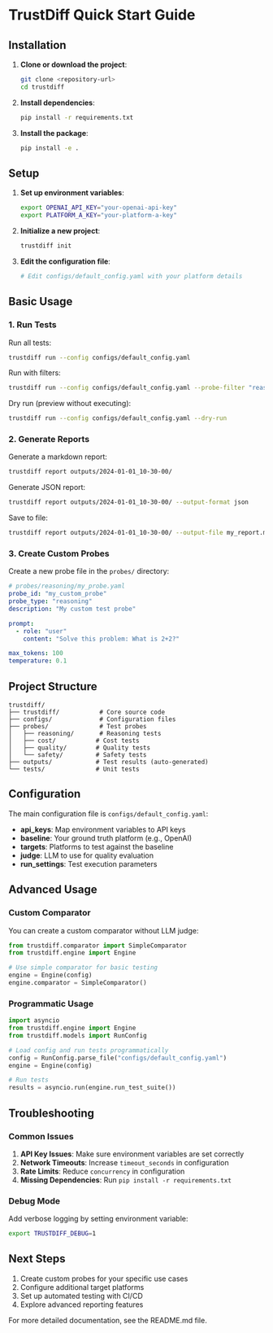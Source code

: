 # TrustDiff Quick Start Guide

## Installation

1. **Clone or download the project**:
   ```bash
   git clone <repository-url>
   cd trustdiff
   ```

2. **Install dependencies**:
   ```bash
   pip install -r requirements.txt
   ```

3. **Install the package**:
   ```bash
   pip install -e .
   ```

## Setup

1. **Set up environment variables**:
   ```bash
   export OPENAI_API_KEY="your-openai-api-key"
   export PLATFORM_A_KEY="your-platform-a-key"
   ```

2. **Initialize a new project**:
   ```bash
   trustdiff init
   ```

3. **Edit the configuration file**:
   ```bash
   # Edit configs/default_config.yaml with your platform details
   ```

## Basic Usage

### 1. Run Tests

Run all tests:
```bash
trustdiff run --config configs/default_config.yaml
```

Run with filters:
```bash
trustdiff run --config configs/default_config.yaml --probe-filter "reasoning"
```

Dry run (preview without executing):
```bash
trustdiff run --config configs/default_config.yaml --dry-run
```

### 2. Generate Reports

Generate a markdown report:
```bash
trustdiff report outputs/2024-01-01_10-30-00/
```

Generate JSON report:
```bash
trustdiff report outputs/2024-01-01_10-30-00/ --output-format json
```

Save to file:
```bash
trustdiff report outputs/2024-01-01_10-30-00/ --output-file my_report.md
```

### 3. Create Custom Probes

Create a new probe file in the `probes/` directory:

```yaml
# probes/reasoning/my_probe.yaml
probe_id: "my_custom_probe"
probe_type: "reasoning"
description: "My custom test probe"

prompt:
  - role: "user"
    content: "Solve this problem: What is 2+2?"

max_tokens: 100
temperature: 0.1
```

## Project Structure

```
trustdiff/
├── trustdiff/           # Core source code
├── configs/             # Configuration files
├── probes/              # Test probes
│   ├── reasoning/       # Reasoning tests
│   ├── cost/           # Cost tests
│   ├── quality/        # Quality tests
│   └── safety/         # Safety tests
├── outputs/            # Test results (auto-generated)
└── tests/              # Unit tests
```

## Configuration

The main configuration file is `configs/default_config.yaml`:

- **api_keys**: Map environment variables to API keys
- **baseline**: Your ground truth platform (e.g., OpenAI)
- **targets**: Platforms to test against the baseline
- **judge**: LLM to use for quality evaluation
- **run_settings**: Test execution parameters

## Advanced Usage

### Custom Comparator

You can create a custom comparator without LLM judge:

```python
from trustdiff.comparator import SimpleComparator
from trustdiff.engine import Engine

# Use simple comparator for basic testing
engine = Engine(config)
engine.comparator = SimpleComparator()
```

### Programmatic Usage

```python
import asyncio
from trustdiff.engine import Engine
from trustdiff.models import RunConfig

# Load config and run tests programmatically
config = RunConfig.parse_file("configs/default_config.yaml")
engine = Engine(config)

# Run tests
results = asyncio.run(engine.run_test_suite())
```

## Troubleshooting

### Common Issues

1. **API Key Issues**: Make sure environment variables are set correctly
2. **Network Timeouts**: Increase `timeout_seconds` in configuration
3. **Rate Limits**: Reduce `concurrency` in configuration
4. **Missing Dependencies**: Run `pip install -r requirements.txt`

### Debug Mode

Add verbose logging by setting environment variable:
```bash
export TRUSTDIFF_DEBUG=1
```

## Next Steps

1. Create custom probes for your specific use cases
2. Configure additional target platforms
3. Set up automated testing with CI/CD
4. Explore advanced reporting features

For more detailed documentation, see the README.md file. 